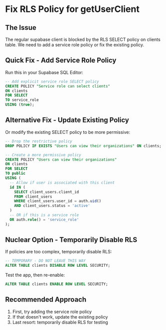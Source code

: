 # Fix RLS Policy for getUserClient

## The Issue
The regular supabase client is blocked by the RLS SELECT policy on clients table. We need to add a service role policy or fix the existing policy.

## Quick Fix - Add Service Role Policy

Run this in your Supabase SQL Editor:

```sql
-- Add explicit service role SELECT policy
CREATE POLICY "Service role can select clients" 
ON clients 
FOR SELECT 
TO service_role 
USING (true);
```

## Alternative Fix - Update Existing Policy

Or modify the existing SELECT policy to be more permissive:

```sql
-- Drop the restrictive policy
DROP POLICY IF EXISTS "Users can view their organizations" ON clients;

-- Create a more permissive policy
CREATE POLICY "Users can view their organizations" 
ON clients 
FOR SELECT 
TO public 
USING (
  -- Allow if user is associated with this client
  id IN (
    SELECT client_users.client_id
    FROM client_users
    WHERE client_users.user_id = auth.uid() 
    AND client_users.status = 'active'
  )
  -- OR if this is a service role
  OR auth.role() = 'service_role'
);
```

## Nuclear Option - Temporarily Disable RLS

If policies are too complex, temporarily disable RLS:

```sql
-- TEMPORARY - DO NOT LEAVE THIS WAY
ALTER TABLE clients DISABLE ROW LEVEL SECURITY;
```

Test the app, then re-enable:

```sql
ALTER TABLE clients ENABLE ROW LEVEL SECURITY;
```

## Recommended Approach
1. First, try adding the service role policy
2. If that doesn't work, update the existing policy 
3. Last resort: temporarily disable RLS for testing